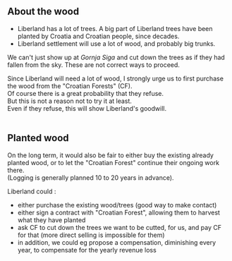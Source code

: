 
About the wood
--------------
* Liberland has a lot of trees. A big part of Liberland trees have been planted by Croatia and Croatian people, since decades.
* Liberland settlement will use a lot of wood, and probably big trunks.  

We can't just show up at <i>Gornja Siga</i> and cut down the trees as if they had fallen from the sky.
These are not correct ways to proceed.

Since Liberland will need a lot of wood, I strongly urge us to first purchase the wood from the "Croatian Forests" (CF).  
Of course there is a great probability that they refuse.  
But this is not a reason not to try it at least.  
Even if they refuse, this will show Liberland's goodwill.  
<br>

Planted wood
------------
On the long term, it would also be fair to either buy the existing already planted wood,
or to let the "Croatian Forest" continue their ongoing work there.  
(Logging is generally planned 10 to 20 years in advance).

Liberland could :
* either purchase the existing wood/trees (good way to make contact)
* either sign a contract with "Croatian Forest", allowing them to harvest what they have planted
* ask CF to cut down the trees we want to be cutted, for us, and pay CF for that (more direct selling is impossible for them)
* in addition, we could eg propose a compensation, diminishing every year, to compensate for the yearly revenue loss
<br>


<!--
proposer d'échanger eg des droits d'exploitation dans GS contre du terrain à l'extérieur.

You cannot propose 0$ for something to somebody who thinks that the something has value.
Not only has value, but brings him revenue every year.

In October 2023,
a very necessary (but probably not so easy) task seems to open negociations with "Croatian Forest" 
concerning Liberland settlement and the existing presence of  "Croatian Forest" in <i>Gornja Siga</i>.  

This could be advantageous for both sides.
This would allow Croatia to officially own the concerned pieces of land.

Before opening negociations, we must prepare them.

Une façon toute bête de prendre contact avec "Croatian Forests" serait de leur proposer d'acheter du terrain à proximité de LL.
Du terrain utile pour nous, eg pour embarcadère, pour commencer à créer une zone tampon.

il faut :
* recenser les LL croates
* on devrait identifier les interlocuteurs
* monter un groupe de travail pour aller au contact avec les Croates. ça existe sans doute déjà.
* chiffrer le CA annuel de l'exploitation du bois à Gornja Siga
-->



<!--
to come on <i>Gornja Siga</i> and simply cut trees as if they were planted by us.
-->
